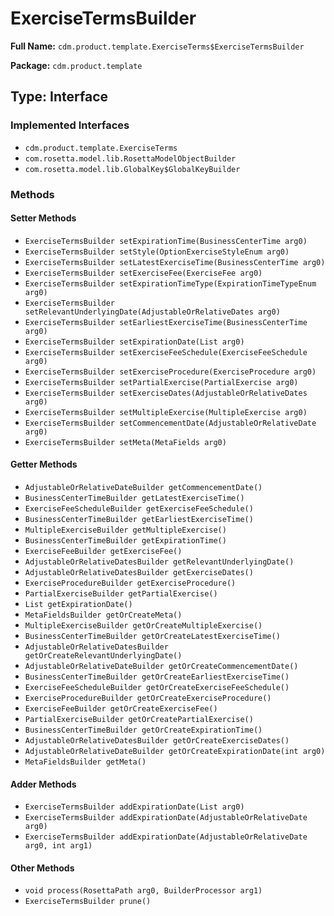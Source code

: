 # ExerciseTermsBuilder

**Full Name:** `cdm.product.template.ExerciseTerms$ExerciseTermsBuilder`

**Package:** `cdm.product.template`

## Type: Interface

### Implemented Interfaces

- `cdm.product.template.ExerciseTerms`
- `com.rosetta.model.lib.RosettaModelObjectBuilder`
- `com.rosetta.model.lib.GlobalKey$GlobalKeyBuilder`

### Methods

#### Setter Methods

- `ExerciseTermsBuilder setExpirationTime(BusinessCenterTime arg0)`
- `ExerciseTermsBuilder setStyle(OptionExerciseStyleEnum arg0)`
- `ExerciseTermsBuilder setLatestExerciseTime(BusinessCenterTime arg0)`
- `ExerciseTermsBuilder setExerciseFee(ExerciseFee arg0)`
- `ExerciseTermsBuilder setExpirationTimeType(ExpirationTimeTypeEnum arg0)`
- `ExerciseTermsBuilder setRelevantUnderlyingDate(AdjustableOrRelativeDates arg0)`
- `ExerciseTermsBuilder setEarliestExerciseTime(BusinessCenterTime arg0)`
- `ExerciseTermsBuilder setExpirationDate(List arg0)`
- `ExerciseTermsBuilder setExerciseFeeSchedule(ExerciseFeeSchedule arg0)`
- `ExerciseTermsBuilder setExerciseProcedure(ExerciseProcedure arg0)`
- `ExerciseTermsBuilder setPartialExercise(PartialExercise arg0)`
- `ExerciseTermsBuilder setExerciseDates(AdjustableOrRelativeDates arg0)`
- `ExerciseTermsBuilder setMultipleExercise(MultipleExercise arg0)`
- `ExerciseTermsBuilder setCommencementDate(AdjustableOrRelativeDate arg0)`
- `ExerciseTermsBuilder setMeta(MetaFields arg0)`

#### Getter Methods

- `AdjustableOrRelativeDateBuilder getCommencementDate()`
- `BusinessCenterTimeBuilder getLatestExerciseTime()`
- `ExerciseFeeScheduleBuilder getExerciseFeeSchedule()`
- `BusinessCenterTimeBuilder getEarliestExerciseTime()`
- `MultipleExerciseBuilder getMultipleExercise()`
- `BusinessCenterTimeBuilder getExpirationTime()`
- `ExerciseFeeBuilder getExerciseFee()`
- `AdjustableOrRelativeDatesBuilder getRelevantUnderlyingDate()`
- `AdjustableOrRelativeDatesBuilder getExerciseDates()`
- `ExerciseProcedureBuilder getExerciseProcedure()`
- `PartialExerciseBuilder getPartialExercise()`
- `List getExpirationDate()`
- `MetaFieldsBuilder getOrCreateMeta()`
- `MultipleExerciseBuilder getOrCreateMultipleExercise()`
- `BusinessCenterTimeBuilder getOrCreateLatestExerciseTime()`
- `AdjustableOrRelativeDatesBuilder getOrCreateRelevantUnderlyingDate()`
- `AdjustableOrRelativeDateBuilder getOrCreateCommencementDate()`
- `BusinessCenterTimeBuilder getOrCreateEarliestExerciseTime()`
- `ExerciseFeeScheduleBuilder getOrCreateExerciseFeeSchedule()`
- `ExerciseProcedureBuilder getOrCreateExerciseProcedure()`
- `ExerciseFeeBuilder getOrCreateExerciseFee()`
- `PartialExerciseBuilder getOrCreatePartialExercise()`
- `BusinessCenterTimeBuilder getOrCreateExpirationTime()`
- `AdjustableOrRelativeDatesBuilder getOrCreateExerciseDates()`
- `AdjustableOrRelativeDateBuilder getOrCreateExpirationDate(int arg0)`
- `MetaFieldsBuilder getMeta()`

#### Adder Methods

- `ExerciseTermsBuilder addExpirationDate(List arg0)`
- `ExerciseTermsBuilder addExpirationDate(AdjustableOrRelativeDate arg0)`
- `ExerciseTermsBuilder addExpirationDate(AdjustableOrRelativeDate arg0, int arg1)`

#### Other Methods

- `void process(RosettaPath arg0, BuilderProcessor arg1)`
- `ExerciseTermsBuilder prune()`

